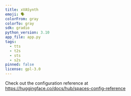 ```yaml
---
title: xVASynth
emoji: 🗣
colorFrom: gray
colorTo: gray
sdk: gradio
python_version: 3.10
app_file: app.py
tags:
  - tts
  - t2s
  - sts
  - s2s
pinned: false
license: gpl-3.0
---
```


Check out the configuration reference at https://huggingface.co/docs/hub/spaces-config-reference
